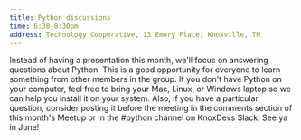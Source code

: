 ```yaml
---
title: Python discussions
time: 6:30-8:30pm
address: Technology Cooperative, 13 Emory Place, Knoxville, TN
---
```


Instead of having a presentation this month, we'll focus on answering questions about Python. This is a good opportunity for everyone to learn something from other members in the group. If you don't have Python on your computer, feel free to bring your Mac, Linux, or Windows laptop so we can help you install it on your system. Also, if you have a particular question, consider posting it before the meeting in the comments section of this month's Meetup or in the #python channel on KnoxDevs Slack. See ya in June!
